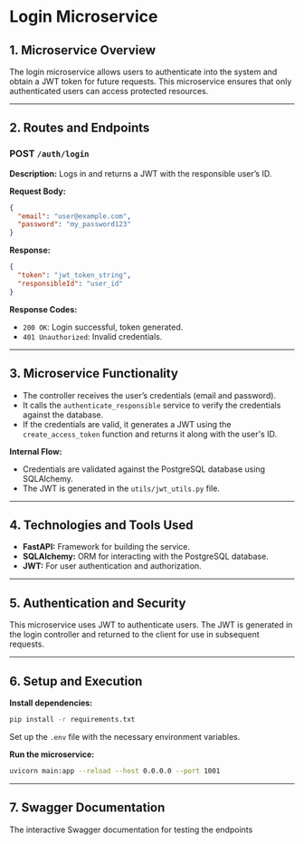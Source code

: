 # Login Microservice

## 1. Microservice Overview

The login microservice allows users to authenticate into the system and obtain a JWT token for future requests. This microservice ensures that only authenticated users can access protected resources.

---

## 2. Routes and Endpoints

### **POST** `/auth/login`

**Description:** Logs in and returns a JWT with the responsible user’s ID.

**Request Body:**
```json
{
  "email": "user@example.com",
  "password": "my_password123"
}
```

**Response:**
```json
{
  "token": "jwt_token_string",
  "responsibleId": "user_id"
}
```

**Response Codes:**
- `200 OK`: Login successful, token generated.
- `401 Unauthorized`: Invalid credentials.

---

## 3. Microservice Functionality

- The controller receives the user’s credentials (email and password).
- It calls the `authenticate_responsible` service to verify the credentials against the database.
- If the credentials are valid, it generates a JWT using the `create_access_token` function and returns it along with the user's ID.

**Internal Flow:**
- Credentials are validated against the PostgreSQL database using SQLAlchemy.
- The JWT is generated in the `utils/jwt_utils.py` file.

---

## 4. Technologies and Tools Used

- **FastAPI:** Framework for building the service.
- **SQLAlchemy:** ORM for interacting with the PostgreSQL database.
- **JWT:** For user authentication and authorization.

---

## 5. Authentication and Security

This microservice uses JWT to authenticate users. The JWT is generated in the login controller and returned to the client for use in subsequent requests.

---

## 6. Setup and Execution

**Install dependencies:**
```bash
pip install -r requirements.txt
```
Set up the `.env` file with the necessary environment variables.

**Run the microservice:**
```bash
uvicorn main:app --reload --host 0.0.0.0 --port 1001
```

---

## 7. Swagger Documentation

The interactive Swagger documentation for testing the endpoints